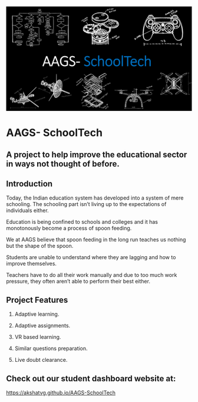 ![SchoolTech Header](https://github.com/akshatvg/AAGS-SchoolTech/blob/master/Header.png "SchoolTech Header")

# AAGS- SchoolTech

## A project to help improve the educational sector in ways not thought of before.


## Introduction

Today, the Indian education system has developed into a system of mere schooling. The schooling part isn’t living up to the expectations of individuals either.

Education is being confined to schools and colleges and it has monotonously become a process of spoon feeding. 

We at AAGS believe that spoon feeding in the long run teaches us nothing but the shape of the spoon.

Students are unable to understand where they are lagging and how to improve themselves.

Teachers have to do all their work manually and due to too much work pressure, they often aren’t able to perform their best either.



## Project Features

1) Adaptive learning.

2) Adaptive assignments.

3) VR based learning.

4) Similar questions preparation.

5) Live doubt clearance.


## Check out our student dashboard website at:

<https://akshatvg.github.io/AAGS-SchoolTech>
